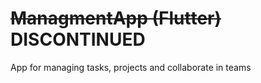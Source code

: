 # ~~ManagmentApp (Flutter)~~ DISCONTINUED

App for managing tasks, projects and collaborate in teams
